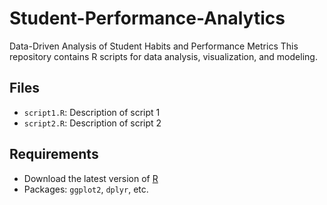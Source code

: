 # Student-Performance-Analytics
 Data-Driven Analysis of Student Habits and Performance Metrics
This repository contains R scripts for data analysis, visualization, and modeling.

## Files
- `script1.R`: Description of script 1
- `script2.R`: Description of script 2

## Requirements
- Download the latest version of [R](https://posit.co/download/rstudio-desktop/)
- Packages: `ggplot2`, `dplyr`, etc.
